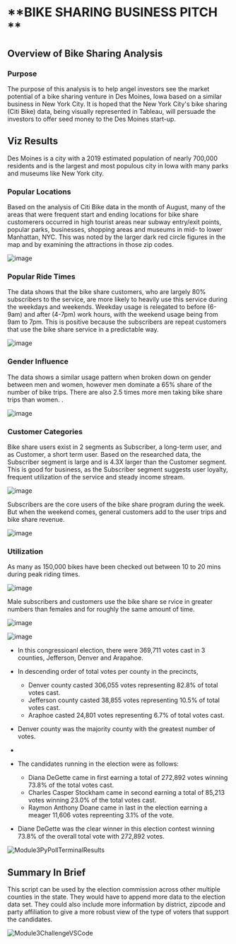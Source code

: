 
# **BIKE SHARING BUSINESS PITCH **

## **Overview of Bike Sharing Analysis**
### Purpose
The purpose of this analysis is to help angel investors see the market potential of a bike sharing venture in Des Moines, Iowa based on a similar business in New York City.  It is hoped that the New York City's bike sharing (Citi Bike) data, being visually represented in Tableau, will persuade the investors to offer seed money to the Des Moines start-up.


## Viz Results

Des Moines is a city with a 2019 estimated population of nearly 700,000 residents and is the largest and most populous city in Iowa with many parks and museums like New York city.

### Popular Locations
Based on the analysis of Citi Bike data in the month of August, many of the areas that were frequent start and ending locations for bike share customerers occurred in high tourist areas near subway entry/exit points, popular parks, businesses, shopping areas and museums in mid- to lower Manhattan, NYC. This was noted by the larger dark red circle figures in the map and by examining the attractions in those zip codes.

![image](https://user-images.githubusercontent.com/79073778/126054079-c1a7d9ec-4d33-4e04-b0d8-a4ce16525ca9.png)

### Popular Ride Times

The data shows that the bike share customers, who are largely 80% subscribers to the service, are more likely to heavily use this service during the weekdays and weekends.  Weekday usage is relegated to before (6-9am) and after (4-7pm) work hours, with the weekend usage being from 9am to 7pm.  This is positive because the subscribers are repeat customers that use the bike share service in a predictable way.

![image](https://user-images.githubusercontent.com/79073778/126054123-d1da404f-1ff7-4ae2-8ae0-99056fa231d5.png)

### Gender Influence

The data shows a similar usage pattern when broken down on gender between men and women, however men dominate a 65% share of the number of bike trips. There are also 2.5 times more men taking bike share trips than women.  .

![image](https://user-images.githubusercontent.com/79073778/126054175-26988c99-b902-4f17-a89b-d5d6a140cbab.png)

### Customer Categories

Bike share users exist in 2 segments as Subscriber, a long-term user, and as Customer, a short term user. Based on the researched data, the Subscriber segment is large and is 4.3X larger than the Customer segment. This is good for business, as the Subscriber segment suggests user loyalty, frequent utilization of the service and steady income stream. 

![image](https://user-images.githubusercontent.com/79073778/126054644-a7b1fd93-aaeb-4fe5-a022-9f9503c54eee.png)

Subscribers are the core users of the bike share program during the week.  But when the weekend comes, general customers add to the user trips and bike share revenue.

![image](https://user-images.githubusercontent.com/79073778/126054698-e33b93ba-2c5d-43a0-9a7d-b8235f2bd294.png)

### Utilization

As many as 150,000 bikes have been checked out between 10 to 20 mins during peak riding times. 

![image](https://user-images.githubusercontent.com/79073778/126054772-1b1defe3-8b93-46da-9c56-e8ae8b2afa94.png)

Male subscribers and customers use the bike share se rvice in greater numbers than females and for roughly the same amount of time.

![image](https://user-images.githubusercontent.com/79073778/126054808-774d500c-7b5d-4a11-8845-987a1532e457.png)

![image](https://user-images.githubusercontent.com/79073778/126054748-9258bcf4-7a63-4b76-99ee-222508e2f599.png)


- In this congressioanl election, there were 369,711 votes cast in 3 counties, Jefferson, Denver and Arapahoe.
- In descending order of total votes per county in the precincts, 
   + Denver county casted 306,055 votes representing 82.8% of total votes cast.
   + Jefferson county casted 38,855 votes representing 10.5% of total votes cast.
   + Araphoe casted 24,801 votes representing 6.7% of total votes cast.
- Denver county was the majority county with the greatest number of votes.
- 
- The candidates running in the election were as follows:
  + Diana DeGette came in first earning a total of 272,892 votes winning 73.8% of the total votes cast.
  + Charles Casper Stockham came in second earning a total of 85,213 votes winning 23.0% of the total votes cast.
  + Raymon Anthony Doane came in last in the election earning a meager 11,606 votes repreenting 3.1% of the vote.

- Diane DeGette was the clear winner in this election contest winning 73.8% of the overall total vote with 272,892 votes.

![Module3PyPollTerminalResults](https://user-images.githubusercontent.com/79073778/111101194-c6292e00-851f-11eb-8dfb-4ebd3dfcc27a.png)


## Summary In Brief
This script can be used by the election commission across other multiple counties in the state. They would have to
append more data to the election data set.  They could also include more information by district, zipcode and party
affiliation to give a more robust view of the type of voters that support the candidates.


![Module3ChallengeVSCode](https://user-images.githubusercontent.com/79073778/111101610-a6463a00-8520-11eb-94a9-df091911fa8c.png)
